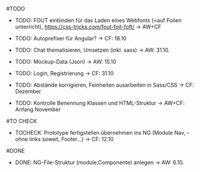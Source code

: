 #TODO
- TODO: FOUT einbinden für das Laden eines Webfonts (=auf Folien unterricht), https://css-tricks.com/fout-foit-foft/
-> AW+CF

- TODO: Autoprefixer für Angular?
-> CF: 18.10

- TODO: Chat thematisieren, Umsetzen (inkl. sass)
-> AW: 31.10.

- TODO: Mockup-Data (Json)
-> AW: 15.10

- TODO: Login, Registrierung
-> CF: 31.10

- TODO: Abstände korrigieren, Feinheiten ausarbeiten in Sass/CSS
-> CF: Dezember

- TODO: Kontrolle Benennung Klassen und HTML-Struktur
-> AW+CF: Anfang November


#TO CHECK
- TOCHECK: Prototype fertigstellen übernehmen ins NG (Module Nav, - ohne links soweit, Footer...)
-> CF: 12.10


#DONE
- DONE: NG-File-Struktur (module,Componente) anlegen
-> AW: 6.10.
